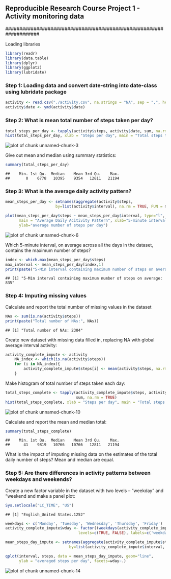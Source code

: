 
## Reproducible Research Course Project 1 - Activity monitoring data  
####################################################################


Loading libraries

```r
library(readr)
library(data.table)
library(dplyr)
library(ggplot2)
library(lubridate)
```

### Step 1: Loading data and convert date-string into date-class using lubridate package

```r
activity <- read.csv("./activity.csv", na.strings = "NA", sep = ",", header=TRUE)
activity$date <- ymd(activity$date)
```

### Step 2: What is mean total number of steps taken per day?


```r
total_steps_per_day <- tapply(activity$steps, activity$date, sum, na.rm = TRUE)
hist(total_steps_per_day, xlab = "Steps per day", main = "Total steps taken per day", col="wheat")
```

![plot of chunk unnamed-chunk-3](figure/unnamed-chunk-3-1.png)

Give out mean and median using summary statistics: 

```r
summary(total_steps_per_day)
```

```
##    Min. 1st Qu.  Median    Mean 3rd Qu.    Max. 
##       0    6778   10395    9354   12811   21194
```

### Step 3: What is the average daily activity pattern?

```r
mean_steps_per_day <- setnames(aggregate(activity$steps, 
                      by=list(activity$interval), na.rm = TRUE, FUN = mean), c("interval","steps"))
```

```r
plot(mean_steps_per_day$steps ~ mean_steps_per_day$interval, type="l", 
      main = "Average Daily Acitivity Pattern", xlab="5-minute interval", 
      ylab="average number of steps per day")
```

![plot of chunk unnamed-chunk-6](figure/unnamed-chunk-6-1.png)

Which 5-minute interval, on average across all the days in the dataset, contains the maximum number of steps?


```r
index <- which.max(mean_steps_per_day$steps)
max_interval <- mean_steps_per_day[index,1]
print(paste("5-Min interval containing maximum number of steps on average:", max_interval))
```

```
## [1] "5-Min interval containing maximum number of steps on average: 835"
```

### Step 4: Imputing missing values
Calculate and report the total number of missing values in the dataset

```r
NAs <- sum(is.na(activity$steps))
print(paste("Total number of NAs:", NAs))
```

```
## [1] "Total number of NAs: 2304"
```

Create new dataset with missing data filled in, replacing NA with global average interval activity:

```r
activity_complete_impute <- activity
    NA_index <- which(is.na(activity$steps))
    for (i in NA_index){
        activity_complete_impute$steps[i] <- mean(activity$steps, na.rm = TRUE)
    }
```
Make histogram of total number of steps taken each day:

```r
total_steps_complete <- tapply(activity_complete_impute$steps, activity_complete_impute$date, 
                               sum, na.rm = TRUE) 
hist(total_steps_complete, xlab = "Steps per day", main = "Total steps taken per day (NA-corrected)", col="wheat")
```

![plot of chunk unnamed-chunk-10](figure/unnamed-chunk-10-1.png)

Calculate and report the mean and median total:

```r
summary(total_steps_complete)
```

```
##    Min. 1st Qu.  Median    Mean 3rd Qu.    Max. 
##      41    9819   10766   10766   12811   21194
```
What is the impact of imputing missing data on the estimates of the total daily number of steps?
Mean and median are equal.

### Step 5: Are there differences in activity patterns between weekdays and weekends?
Create a new factor variable in the dataset with two levels – “weekday” and “weekend and make a panel plot:

```r
Sys.setlocale("LC_TIME", "US")
```

```
## [1] "English_United States.1252"
```

```r
weekdays <- c('Monday', 'Tuesday', 'Wednesday', 'Thursday', 'Friday')
activity_complete_impute$wday <- factor((weekdays(activity_complete_impute$date) %in% weekdays), 
                                levels=c(TRUE, FALSE), labels=c('weekdays', 'weekends') )
```

```r
mean_steps_day_impute <- setnames(aggregate(activity_complete_impute$steps,
                            by=list(activity_complete_impute$interval, activity_complete_impute$wday),                             na.rm = TRUE, FUN = mean), c("interval", "wday", "steps"))
```

```r
qplot(interval, steps, data = mean_steps_day_impute, geom="line", 
      ylab = "averaged steps per day", facets=wday~.)
```

![plot of chunk unnamed-chunk-14](figure/unnamed-chunk-14-1.png)
